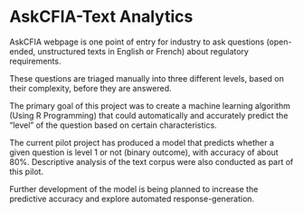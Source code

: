 # AskCFIA-Text Analytics

AskCFIA webpage is one point of entry for industry to ask questions (open-ended, unstructured texts in English or French) about regulatory requirements.

These questions are triaged manually into three different levels, based on their complexity, before they are answered.

The primary goal of this project was to create a machine learning algorithm (Using R Programming) that could automatically and accurately predict the “level” of the question based on certain characteristics.

The current pilot project has produced a model that predicts whether a given question is level 1 or not (binary outcome), with accuracy of about 80%. Descriptive analysis of the text corpus were also conducted as part of this pilot.

Further development of the model is being planned to increase the predictive accuracy and explore automated response-generation.



